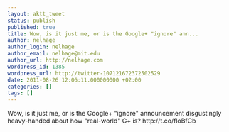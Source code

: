 ```yaml
---
layout: aktt_tweet
status: publish
published: true
title: Wow, is it just me, or is the Google+ "ignore" ann...
author: nelhage
author_login: nelhage
author_email: nelhage@mit.edu
author_url: http://nelhage.com
wordpress_id: 1385
wordpress_url: http://twitter-107121672372502529
date: 2011-08-26 12:06:11.000000000 +02:00
categories: []
tags: []
---
```

Wow, is it just me, or is the Google+ "ignore" announcement disgustingly heavy-handed about how "real-world" G+ is? http:&#47;&#47;t.co&#47;floBfCb
